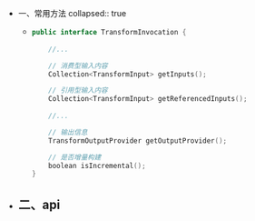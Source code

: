 - 一、常用方法
  collapsed:: true
	- ```kotlin
	  public interface TransformInvocation {
	  		
	      //...
	  
	      // 消费型输入内容
	      Collection<TransformInput> getInputs();
	  
	      // 引用型输入内容
	      Collection<TransformInput> getReferencedInputs();
	    
	      //...
	  
	      // 输出信息
	      TransformOutputProvider getOutputProvider();
	  
	      // 是否增量构建
	      boolean isIncremental();
	  }
	  
	  ```
- 二、api
	-